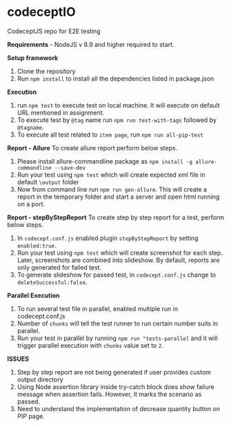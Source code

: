 # codeceptIO
CodeceptJS repo for E2E testing 

**Requirements** - NodeJS v 8.9 and higher required to start.

**Setup framework**
1. Clone the repository 
2. Run `npm install` to install all the dependencies listed in package.json

**Execution**
1. run `npm test` to execute test on local machine. It will execute on default URL mentioned in assignment. 
2. To execute test by `@tag` name run `npm run test-with-tags` followed by `@tagname`.
3. To execute all test related to `item page`, run `npm run all-pip-test`

**Report - Allure** 
To create allure report perform below steps. 
1. Please install allure-commandline package as `npm install -g allure-commandline --save-dev`
2. Run your test using `npm test` which will create expected xml file in default `\output` folder
3. Now from command line run `npm run gen-allure`. This will create a report in the temporary folder and start a server and open html running on a port. 


**Report - stepByStepReport**
To create step by step report for a test, perform below steps. 
1. In `codecept.conf.js` enabled plugin `stepByStepReport` by setting `enabled:true`. 
2. Run your test using `npm test` which will create screenshot for each step. Later, screenshots are 
combined into slideshow. By default, reports are only generated for failed test. 
3. To generate slideshow for passed test, in `codecept.conf.js` change to `deleteSuccessful:false`.

**Parallel Execution**
1. To run several test file in parallel, enabled multiple run in codecept.conf.js
2. Number of `chunks` will tell the test runner to run certain number suits in parallel. 
3. Run your test in parallel by running `npm run "tests-parallel` and it will trigger parallel execution with `chunks` value set to `2`.


**ISSUES**
1. Step by step report are not being generated if user provides custom output directory
2. Using Node assertion library inside try-catch block does show failure message when assertion
fails. However, it marks the scenario as passed. 
3. Need to understand the implementation of decrease quantity button on PIP page. 

